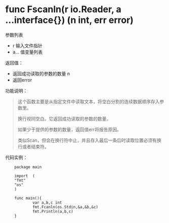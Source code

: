 # func Fscanln(r io.Reader, a ...interface{}) (n int, err error)

参数列表

- r 输入文件指针
- a... 值变量列表

返回值：

- 返回成功读取的参数的数量 n
- 返回error

功能说明：

>这个函数主要是从指定文件中读取文本，将空白分割的连续数据顺序存入参数里。
>
>换行视同空白。它返回成功读取的参数的数量。
>
>如果少于提供的参数的数量，返回值err将报告原因。
>
>类似Scan，但会在换行符中止，并且存入最后一条后时读取位置必须有换行或者结束符。

代码实例：

        package main

        import  (
        "fmt"
        "os"
        )

        func main(){
                var a,b,c int
                fmt.Fcanln(os.Stdin,&a,&b,&c)
                fmt.Println(a,b,c)
        }


